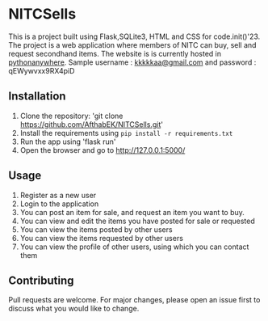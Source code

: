 # NITCSells
This is a project built using Flask,SQLite3, HTML and CSS for code.init()'23. The project is a web application where members of NITC can buy, sell and request secondhand items. The website is is currently hosted in [pythonanywhere](https://afthab747.pythonanywhere.com). Sample username : kkkkkaa@gmail.com and password : qEWywvxx9RX4piD

## Installation
1. Clone the repository:
    'git clone https://github.com/AfthabEK/NITCSells.git'
2. Install the requirements using 
    `pip install -r requirements.txt`
3. Run the app using 
    'flask run'
4. Open the browser and go to http://127.0.0.1:5000/

## Usage
1. Register as a new user
2. Login to the application
3. You can post an item for sale, and request an item you want to buy.
4. You can view and edit the items you have posted for sale or requested
5. You can view the items posted by other users
6. You can view the items requested by other users
7. You can view the profile of other users, using which you can contact them


## Contributing
Pull requests are welcome. For major changes, please open an issue first to discuss what you would like to change.



